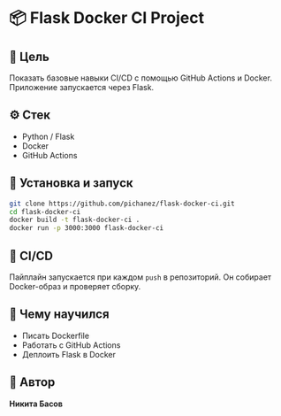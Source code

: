 # 📦 Flask Docker CI Project

## 🚀 Цель
Показать базовые навыки CI/CD с помощью GitHub Actions и Docker. Приложение запускается через Flask.

## ⚙️ Стек
- Python / Flask
- Docker
- GitHub Actions

## 🔧 Установка и запуск
```bash
git clone https://github.com/pichanez/flask-docker-ci.git
cd flask-docker-ci
docker build -t flask-docker-ci .
docker run -p 3000:3000 flask-docker-ci
```

## 🔁 CI/CD
Пайплайн запускается при каждом `push` в репозиторий. Он собирает Docker-образ и проверяет сборку.

## 🧠 Чему научился
- Писать Dockerfile
- Работать с GitHub Actions
- Деплоить Flask в Docker

## 👤 Автор

**Никита Басов**
